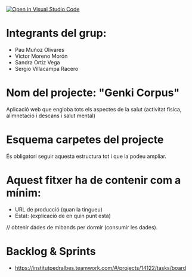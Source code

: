 [![Open in Visual Studio Code](https://classroom.github.com/assets/open-in-vscode-f059dc9a6f8d3a56e377f745f24479a46679e63a5d9fe6f495e02850cd0d8118.svg)](https://classroom.github.com/online_ide?assignment_repo_id=7315816&assignment_repo_type=AssignmentRepo)

# Integrants del grup:
- Pau Muñoz Olivares
- Victor Moreno Morón
- Sandra Ortiz Vega
- Sergio Villacampa Racero

# Nom del projecte: "Genki Corpus"
Aplicació web que engloba tots els aspectes de la salut (activitat fisica, alimnetació i descans i salut mental)

# Esquema carpetes del projecte


És obligatori seguir aquesta estructura tot i que la podeu ampliar.

# Aquest fitxer ha de contenir com a mínim:
 * URL de producció (quan la tingueu)
 * Estat: (explicació de en quin punt està)


// obtenir dades de mibands per dormir (consumir les dades).

# Backlog & Sprints
* https://institutpedralbes.teamwork.com/#/projects/14122/tasks/board
